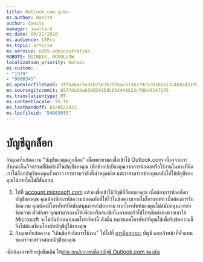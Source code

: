 ```yaml
---
title: Outlook.com ถูกล็อก
ms.author: daeite
author: daeite
manager: joallard
ms.date: 04/21/2020
ms.audience: ITPro
ms.topic: article
ms.service: o365-administration
ROBOTS: NOINDEX, NOFOLLOW
localization_priority: Normal
ms.custom:
- "1979"
- "9000345"
ms.openlocfilehash: 3ff6abac5ed18750767f76aca158779c5cb3bba1324b0a451987cc37b4b0e239
ms.sourcegitcommit: b5f7da89a650d2915dc652449623c78be6247175
ms.translationtype: MT
ms.contentlocale: th-TH
ms.lasthandoff: 08/05/2021
ms.locfileid: "54063935"
---
```

# <a name="account-locked"></a>บัญชีถูกล็อก

ถ้าคุณเห็นข้อความ "บัญชีของคุณถูกล็อก" เมื่อพยายามลงชื่อเข้าใช้ Outlook.com เนื่องจากเราสังเกตเห็นกิจกรรมที่ผิดปกติในบัญชีของคุณ เพื่อช่วยปกป้องคุณจากการฉ้อฉลหรือใช้งานในทางที่ผิด เราได้ล็อกบัญชีของคุณชั่วคราว เราทราบว่าสิ่งนี้น่าหงุดหงิด แต่เราสามารถช่วยคุณกลับไปใช้บัญชีของคุณได้ภายในไม่กี่ขั้นตอน

1. ไปที่ [account.microsoft.com](https://go.microsoft.com/fwlink/?linkid=2090484) แล้วลงชื่อเข้าใช้บัญชีที่ล็อกของคุณ เมื่อต้องการปลดล็อกบัญชีของคุณ คุณต้องป้อนรหัสความปลอดภัยที่ให้ไว้ในข้อความจากไมโครซอฟท์ เมื่อต้องการรับข้อความ คุณต้องมีโทรศัพท์ที่สนับสนุนการส่งข้อความ หากโทรศัพท์ของคุณไม่สนับสนุนการส่งข้อความ ตัวอักษร คุณสามารถขอให้เพื่อนหรือสมาชิกในครอบครัวใช้โทรศัพท์ของพวกเขาได้ Microsoft จะไม่บันทึกหมายเลขโทรศัพท์นี้ ดังนั้น หมายเลขโทรศัพท์ที่คุณใช้เพื่อรับข้อความนี้จึงไม่ต้องเชื่อมโยงกับบัญชีผู้ใช้ของคุณ
2. ถ้าคุณเห็นข้อความ "เกินขีดจํากัดการใช้งาน" ให้ไปที่ [การคืนสถานะ](https://go.microsoft.com/fwlink/?linkid=2090483) บัญชี และเจ้าหน้าที่ตัวแทนของเราจะตรวจสอบบัญชีของคุณ

เมื่อต้องการเรียนรู้เพิ่มเติม ให้[อ่าน ยกเลิกการบล็อกบัญชี Outlook.com ของฉัน](https://support.office.com/article/f4ad2701-d166-4d8b-8a6a-9af2a1f8a4c4?wt.mc_id=Office_Outlook_com_Alchemy) 